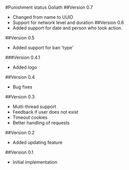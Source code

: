 #Punishment status Goliath
##Version 0.7
* Changed from name to UUID
* Support for network level and duration
##Version 0.6
* Added support for date and person who took action.

##Version 0.5
* Added support for ban 'type'

###Version 0.4.1
* Added logo

##Version 0.4
* Bug fixes

##Version 0.3
* Multi-thread support
* Feedback if user does not exist
* Timeout cookies
* Better handling of requests

##Version 0.2

* Added updating feature

##Version 0.1

* Initial implementation

